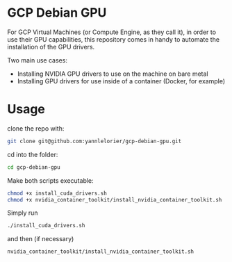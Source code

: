 # GCP Debian GPU

For GCP Virtual Machines (or Compute Engine, as they call it), in order to use their GPU capabilities, this repository comes in handy to automate the installation of the GPU drivers.

Two main use cases:

- Installing NVIDIA GPU drivers to use on the machine on bare metal
- Installing GPU drivers for use inside of a container (Docker, for example)

# Usage

clone the repo with:

```sh
git clone git@github.com:yannlelorier/gcp-debian-gpu.git
```

cd into the folder:

```sh
cd gcp-debian-gpu
```

Make both scripts executable:

```sh
chmod +x install_cuda_drivers.sh
chmod +x nvidia_container_toolkit/install_nvidia_container_toolkit.sh
```

Simply run

```sh
./install_cuda_drivers.sh
```
and then (if necessary)
```sh
nvidia_container_toolkit/install_nvidia_container_toolkit.sh
```

